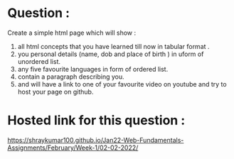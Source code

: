 # Question :

Create a simple html page which will show :

1. all html concepts that you have learned till now in tabular format .
2. you personal details (name, dob and place of birth ) in uform of unordered list.
3. any five favourite languages in form of ordered list.
4. contain a paragraph describing you.
5. and will have a link to one of your favourite video on youtube and try to host your page on github.
# Hosted link for this question :
https://shraykumar100.github.io/Jan22-Web-Fundamentals-Assignments/February/Week-1/02-02-2022/